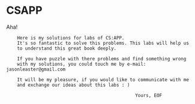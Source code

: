 CSAPP
=====

Aha!

        Here is my solutions for labs of CS:APP.
        It's so fantastic to solve this problems. This labs will help us
        to understand this great book deeply.

        If you have puzzle with there problems and find something wrong
        with my solutions, you could touch me by e-mail: jasonleaster@gmail.com

        It will be my pleasure, if you would like to communicate with me
        and exchange our ideas about this labs : )

                                                    Yours, EOF
